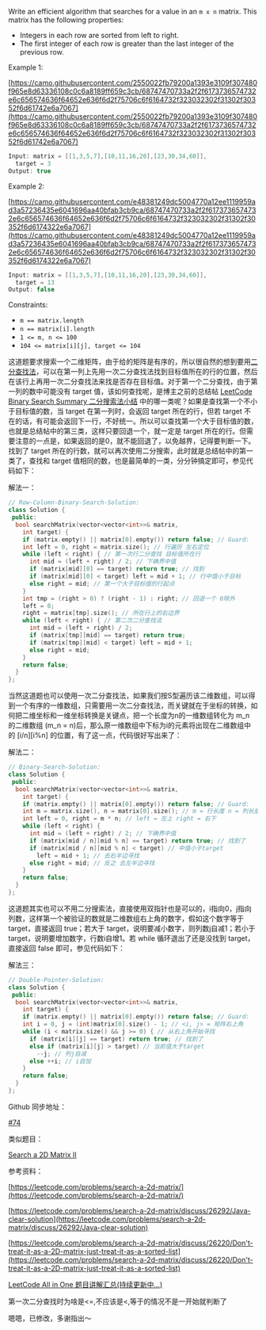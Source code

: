 Write an efficient algorithm that searches for a value in an `m x n` matrix. This matrix has the following properties:

- Integers in each row are sorted from left to right.
- The first integer of each row is greater than the last integer of the previous row.

Example 1:

[https://camo.githubusercontent.com/2550022fb79200a1393e3109f307480f965e8d63336108c0c6a8189ff659c3cb/68747470733a2f2f6173736574732e6c656574636f64652e636f6d2f75706c6f6164732f323032302f31302f30352f6d61742e6a7067](https://camo.githubusercontent.com/2550022fb79200a1393e3109f307480f965e8d63336108c0c6a8189ff659c3cb/68747470733a2f2f6173736574732e6c656574636f64652e636f6d2f75706c6f6164732f323032302f31302f30352f6d61742e6a7067)

```cpp
Input: matrix = [[1,3,5,7],[10,11,16,20],[23,30,34,60]],
  target = 3
Output: true
```

Example 2:

[https://camo.githubusercontent.com/e48381249dc5004770a12ee1119959ad3a57236435e6041696aa40bfab3cb9ca/68747470733a2f2f6173736574732e6c656574636f64652e636f6d2f75706c6f6164732f323032302f31302f30352f6d6174322e6a7067](https://camo.githubusercontent.com/e48381249dc5004770a12ee1119959ad3a57236435e6041696aa40bfab3cb9ca/68747470733a2f2f6173736574732e6c656574636f64652e636f6d2f75706c6f6164732f323032302f31302f30352f6d6174322e6a7067)

```cpp
Input: matrix = [[1,3,5,7],[10,11,16,20],[23,30,34,60]],
  target = 13
Output: false
```

Constraints:

- `m == matrix.length`
- `n == matrix[i].length`
- `1 <= m, n <= 100`
- `104 <= matrix[i][j], target <= 104`

这道题要求搜索一个二维矩阵，由于给的矩阵是有序的，所以很自然的想到要用[二分查找法](http://zh.wikipedia.org/wiki/%E6%8A%98%E5%8D%8A%E6%90%9C%E7%B4%A2%E7%AE%97%E6%B3%95)，可以在第一列上先用一次二分查找法找到目标值所在的行的位置，然后在该行上再用一次二分查找法来找是否存在目标值。对于第一个二分查找，由于第一列的数中可能没有 target 值，该如何查找呢，是博主之前的总结帖 [LeetCode Binary Search Summary 二分搜索法小结](http://www.cnblogs.com/grandyang/p/6854825.html) 中的哪一类呢？如果是查找第一个不小于目标值的数，当 target 在第一列时，会返回 target 所在的行，但若 target 不在的话，有可能会返回下一行，不好统一。所以可以查找第一个大于目标值的数，也就是总结帖中的第三类，这样只要回退一个，就一定是 target 所在的行。但需要注意的一点是，如果返回的是0，就不能回退了，以免越界，记得要判断一下。找到了 target 所在的行数，就可以再次使用二分搜索，此时就是总结帖中的第一类了，查找和 target 值相同的数，也是最简单的一类，分分钟搞定即可，参见代码如下：

解法一：

```cpp
// Row-Column-Binary-Search-Solution:
class Solution {
 public:
  bool searchMatrix(vector<vector<int>>& matrix,
    int target) {
    if (matrix.empty() || matrix[0].empty()) return false; // Guard:
    int left = 0, right = matrix.size(); // 行遍历 左右定位
    while (left < right) { // 第一次行二分查找 目标值所在行
      int mid = (left + right) / 2; // 下确界中值 
      if (matrix[mid][0] == target) return true; // 找到
      if (matrix[mid][0] < target) left = mid + 1; // 行中值小于目标
      else right = mid; // 第一个大于目标值的行起点
    }
    int tmp = (right > 0) ? (right - 1) : right; // 回退一个 0除外
    left = 0;
    right = matrix[tmp].size(); // 所在行上的右边界
    while (left < right) { // 第二次二分查找法
      int mid = (left + right) / 2;
      if (matrix[tmp][mid] == target) return true;
      if (matrix[tmp][mid] < target) left = mid + 1;
      else right = mid;
    }
    return false;
  }
};
```

当然这道题也可以使用一次二分查找法，如果我们按S型遍历该二维数组，可以得到一个有序的一维数组，只需要用一次二分查找法，而关键就在于坐标的转换，如何把二维坐标和一维坐标转换是关键点，把一个长度为n的一维数组转化为 m_n 的二维数组 (m_n = n)后，那么原一维数组中下标为i的元素将出现在二维数组中的 [i/n][i%n] 的位置，有了这一点，代码很好写出来了：

解法二：

```cpp
// Binary-Search-Solution:
class Solution {
 public:
  bool searchMatrix(vector<vector<int>>& matrix,
    int target) {
    if (matrix.empty() || matrix[0].empty()) return false; // Guard:
    int m = matrix.size(), n = matrix[0].size(); // m = 行长度 n = 列长度
    int left = 0, right = m * n; // left = 左上 right = 右下
    while (left < right) {
      int mid = (left + right) / 2; // 下确界中值
      if (matrix[mid / n][mid % n] == target) return true; // 找到了
      if (matrix[mid / n][mid % n] < target) // 中值小于target
        left = mid + 1; // 去右半边寻找
      else right = mid; // 反之 去左半边寻找
    }
    return false;
  }
};
```

这道题其实也可以不用二分搜索法，直接使用双指针也是可以的，i指向0，j指向列数，这样第一个被验证的数就是二维数组右上角的数字，假如这个数字等于 target，直接返回 true；若大于 target，说明要减小数字，则列数j自减1；若小于 target，说明要增加数字，行数i自增1。若 while 循环退出了还是没找到 target，直接返回 false 即可，参见代码如下：

解法三：

```cpp
// Double-Pointer-Solution:
class Solution {
 public:
  bool searchMatrix(vector<vector<int>>& matrix,
    int target) {
    if (matrix.empty() || matrix[0].empty()) return false; // Guard:
    int i = 0, j = (int)matrix[0].size() - 1; // <i, j> = 矩阵右上角
    while (i < matrix.size() && j >= 0) { // 从右上角开始寻找
      if (matrix[i][j] == target) return true; // 找到了
      else if (matrix[i][j] > target) // 当前值大于target 
        --j; // 列j自减
      else ++i; // i自加
    }   
    return false;
  }
};
```

Github 同步地址：

[#74](https://github.com/grandyang/leetcode/issues/74)

类似题目：

[Search a 2D Matrix II](http://www.cnblogs.com/grandyang/p/4669134.html)

参考资料：

[https://leetcode.com/problems/search-a-2d-matrix/](https://leetcode.com/problems/search-a-2d-matrix/)

[https://leetcode.com/problems/search-a-2d-matrix/discuss/26292/Java-clear-solution](https://leetcode.com/problems/search-a-2d-matrix/discuss/26292/Java-clear-solution)

[https://leetcode.com/problems/search-a-2d-matrix/discuss/26220/Don't-treat-it-as-a-2D-matrix-just-treat-it-as-a-sorted-list](https://leetcode.com/problems/search-a-2d-matrix/discuss/26220/Don't-treat-it-as-a-2D-matrix-just-treat-it-as-a-sorted-list)

[LeetCode All in One 题目讲解汇总(持续更新中...)](http://www.cnblogs.com/grandyang/p/4606334.html)

第一次二分查找时为啥是<=,不应该是<,等于的情况不是一开始就判断了

嗯嗯，已修改，多谢指出～